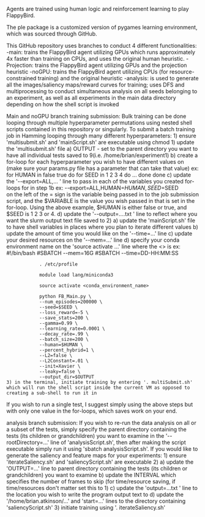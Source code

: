 Agents are trained using human logic and reinforcement learning to play FlappyBird. 

The ple package is a customized version of pygames learning environment, which was sourced through GitHub. 

This GitHub repository uses branches to conduct 4 different functionalities:
-main: trains the FlappyBird agent utilizing GPUs which runs approximately 4x faster than training on CPUs, and uses the original human heuristic. 
-Projection: trains the FlappyBird agent utilizing GPUs and the projection heuristic
-noGPU: trains the FlappyBird agent utilizing CPUs (for resource-constrained training) and the original heuristic
-analysis: is used to generate all the images/saliency maps/reward curves for training; uses DFS and multiprocessing to conduct simultaneous analysis
           on all seeds belonging to an experiment, as well as all experiments in the main data directory depending on how the shell script is invoked


Main and noGPU branch training submission:
Bulk training can be done looping through multiple hyperparameter permutations using nested shell scripts contained in this repository or singularly. To 
submit a batch training job in Hamming looping through many different hyperparameters:
    1) ensure 'multisubmit.sh' and 'mainScript.sh' are executable using chmod
    1) update the 'multisubmit.sh' file
        a) OUTPUT - set to the parent directory you want to have all individual tests saved to 9(i.e. /home/brian/experiment1)
        b) create a for-loop for each hyperparameter you wish to have different values on (make sure your params.py file has a parameter that
           can take that value)
           ex: 
                for HUMAN in false true
                do
                    for SEED in 1 2 3 4
                    do
                    ...
                    done
                done
        c) update the '--export=ALL,... \' line to pass in each of the variables you created for-loops for in step 1b
           ex: 
                --export=ALL,HUMAN=$HUMAN,SEED=$SEED \
           on the left of the = sign is the variable being passed in to the job submission script, and the $VARIABLE is the value you wish passed in 
           that is set in the for-loop. Using the above example, $HUMAN is either false or true, and $SEED is 1 2 3 or 4. 
        d) update the  '--output=....txt \' line to reflect where you want the slurm output text file saved to
    2) 
        a) update the 'mainScript.sh' file to have shell variables in places where you plan to iterate different values
        b) update the amount of time you would like on the '--time=...' line
        c) update your desired resources on the '--mem=...' line
        d) specify your conda environment name on the 'source activate ...' line where the <> is
            ex:
                #!/bin/bash
                #SBATCH --mem=16G
                #SBATCH --time=DD-HH:MM:SS

                . /etc/profile

                module load lang/miniconda3

                source activate <conda_environment_name>

                python FB_Main.py \
                --num_episodes=200000 \
                --seed=$SEED \
                --loss_reward=-5 \
                --save_stats=200 \
                --gamma=0.99 \
                --learning_rate=0.0001 \
                --decay_rate=.99 \
                --batch_size=200 \
                --human=$HUMAN \
                --percent_hybrid=1 \
                --L2=false \
                --L2Constant=.01 \
                --init=Xavier \
                --leaky=false \
                --output_dir=$OUTPUT
    3) in the terminal, initiate training by entering '. multiSubmit.sh' which will run the shell script inside the current VM as opposed to creating a sub-shell to run it in
If you wish to run a single test, I suggest simply using the above steps but with only one value in the for-loops, which saves work on your end.

analysis branch submission:
If you wish to re-run the data analysis on all or a subset of the tests, simply specify the parent directory containing the tests (its children or grandchildren) you want to examine in the '--rootDirectory=...' line of 'analysisScript.sh', then after making the script executable simply run it using 'sbatch analysisScript.sh'.
If you would like to generate the saliency and feature maps for your experiments:
    1) ensure 'iterateSaliency.sh' and 'saliencyScript.sh' are executable
    2) 
        a) update the 'OUTPUT=...' line to parent directory containing the tests (its children or grandchildren) you want to examine
        b) update the INTERVAL which specifies the number of frames to skip (for time/resource saving, if time/resources don't matter set this to 1)
        c) update the 'output=...txt \' line to the location you wish to write the program output text to
        d) update the '/home/brian.atkinson/...' and 'start=...' lines to the directory containing 'saliencyScript.sh'
    3) initiate training using '. iterateSaliency.sh' 
